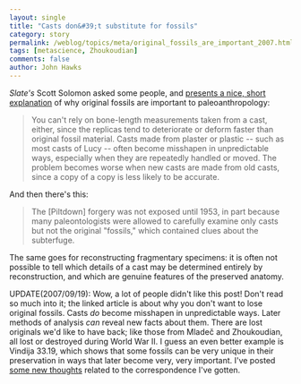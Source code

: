 ```yaml
---
layout: single 
title: "Casts don&#39;t substitute for fossils" 
category: story
permalink: /weblog/topics/meta/original_fossils_are_important_2007.html
tags: [metascience, Zhoukoudian] 
comments: false 
author: John Hawks 
---
```



<p>
<i>Slate's</i> Scott Solomon asked some people, and <a href="http://www.slate.com/id/2173463/">presents a nice, short explanation</a> of why original fossils are important to paleoanthropology:
</p>

<blockquote>You can't rely on bone-length measurements taken from a cast, either, since the replicas tend to deteriorate or deform faster than original fossil material. Casts made from plaster or plastic -- such as most casts of Lucy -- often become misshapen in unpredictable ways, especially when they are repeatedly handled or moved. The problem becomes worse when new casts are made from old casts, since a copy of a copy is less likely to be accurate.</blockquote>

<p>
And then there's this:
</p>

<blockquote>The [Piltdown] forgery was not exposed until 1953, in part because many paleontologists were allowed to carefully examine only casts but not the original "fossils," which contained clues about the subterfuge.</blockquote>

<p>
The same goes for reconstructing fragmentary specimens: it is often not possible to tell which details of a cast may be determined entirely by reconstruction, and which are genuine features of the preserved anatomy. 
</p>

<p>
UPDATE(2007/09/19): Wow, a lot of people didn't like this post! Don't read so much into it; the linked article is about why you don't want to lose original fossils. Casts <i>do</i> become misshapen in unpredictable ways. Later methods of analysis <i>can</i> reveal new facts about them. There are lost originals we'd like to have back; like those from Mlade&#269; and Zhoukoudian, all lost or destroyed during World War II. I guess an even better example is Vindija 33.19, which shows that some fossils can be very unique in their preservation in ways that later become very, very important. I've posted <a href="http://johnhawks.net/weblog/topics/meta/casts_and_ct_scans_openness_2007.html">some new thoughts</a> related to the correspondence I've gotten.
</p>


